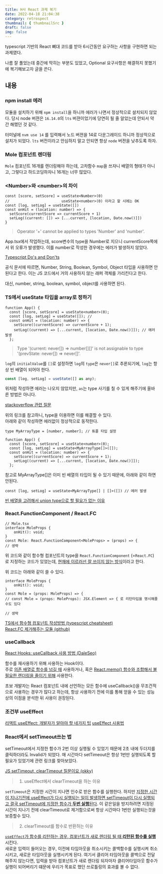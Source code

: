 ```yaml
---
title: H사 React 과제 복기
date: 2022-04-18 21:04:38
category: retrospect
thumbnail: { thumbnailSrc }
draft: false
img: false
---
```


typescript 기반의 React 뼈대 코드를 받아 6시간동안 요구하는 사항을 구현하면 되는 과제였다.

나름 잘 풀었는데 중간에 막히는 부분도 있었고,
Optional 요구사항은 해결하지 못했기에 복기해보고자 글을 쓴다.

## 내용

### npm install 에러

모듈을 설치하기 위해 `npm install`을 하니까 에러가 나면서 정상적으로 설치되지 않았다.
당시 node 버젼은 `16.14.0`의 `lts` 버젼이었기에 당연히 될 줄 알았는데 안되서 약간 해멨던 것 같다.

터미널에 `nvm use 14` 를 입력해서 노드 버젼을 14로 다운그레이드 하니까 정상적으로 설치가 되었다.
`lts` 버전이라고 안심하지 말고 안되면 항상 `node` 버젼을 낮추도록 하자.

### Mole 컴포넌트 렌더링

`Mole` 컴포넌트 16개를 렌더링해야 하는데, 고차함수 `map`을 쓰자니 배열의 형태가 아니고, 그렇다고 하드코딩하자니 16개는 너무 많았다.

### <**Number**>와 <**number**>의 차이

```tsx
const [score, setScore] = useState<Number>(0)
//                        useState<number>(0) 이라고 할 시에는 OK
const [log, setLog] = useState([])
const onHit = (location: number) => {
  setScore(currentScore => currentScore + 1)
  setLog((current: []) => [...current, [location, Date.now()]])
}
```

> Operator '+' cannot be applied to types 'Number' and 'number'.

App.tsx에서 작업하는데, score변수의 type을 Number로 지으니 currentScore쪽에서 위 오류가 발생했다.
이를 number로 작성한 경우에는 에러가 발생하지 않았다.

[Typescript Do's and Don'ts](https://www.typescriptlang.org/ko/docs/handbook/declaration-files/do-s-and-don-ts.html)

공식 문서에 따르면, Number, String, Boolean, Symbol, Object 타입을 사용하면 안 된다고 한다.
이는 JS 코드에서 거의 사용하지 않는 래퍼 객체를 가리킨다고 한다.

대신, number, string, boolean, symbol, object를 사용하면 된다.

### TS에서 useState 타입을 array로 정하기

```tsx
function App() {
  const [score, setScore] = useState<number>(0);
  const [log, setLog] = useState([]); //
  const onHit = (location: number) => {
    setScore((currentScore) => currentScore + 1);
    setLog((current) => [...current, [location, Date.now()]]); // 에러 발생
  };
```

> Type '(current: never[]) => number[][]' is not assignable to type '(prevState: never[]) => never[]'.

`log`의 `initialValue`를 `[]`로 설정하면 `log`의 `type`은 `never[]`로 추론되기에, `log`는 항상 빈 배열이 되어야 한다.

```jsx
const [log, setLog] = useState([] as any);
```

위처럼 작성하면 에러는 나오지 않았지만, `as`는 type 사기를 칠 수 있게 해주기에 올바른 방법은 아니다.

[stackoverflow 관련 질문](https://stackoverflow.com/questions/59249256/argument-of-type-never-is-not-assignable-to-parameter-of-type-never-when-d)

위의 링크를 참고하니, type을 이용하면 이를 해결할 수 있다.  
아래와 같이 작성하면 에러없이 정상적으로 동작한다.

```tsx
type MyArrayType = [number, number]; // 튜플 타입 설정

function App() {
  const [score, setScore] = useState<number>(0);
  const [log, setLog] = useState<MyArrayType[]>([]);
  const onHit = (location: number) => {
    setScore((currentScore) => currentScore + 1);
    setLog((current) => [...current, [location, Date.now()]]);
  };
```

참고로 MyArrayType[]은 이미 빈 배열의 타입이 될 수 있기 때문에, 아래와 같이 하면 안된다.

```tsx
const [log, setLog] = useState<MyArrayType[] | []>([]) // 에러 발생
```

[빈 배열을 고려해서 union type으로 할 필요가 없는 이유](https://stackoverflow.com/questions/56918950/displaying-an-array-received-from-usestate-hook-with-typescript)

### React.FunctionComponent / React.FC

```tsx
// Mole.tsx
interface MoleProps {
    onHit(): void;
}
const Mole: React.FunctionComponent<MoleProps> = (props) => {
// 생략
```

위 코드와 같이 함수형 컴포넌트의 type을 `React.FunctionComponent` (=`React.FC`)로 지정하는 코드가 있었는데,
<u>현재에 이르러선 잘 쓰이지 않는 방식</u>이라고 한다.

위 코드는 아래와 같이 쓸 수 있다.

```tsx
interface MoleProps {
    onHit(): void;
}
const Mole = (props: MoleProps) => {
// const Mole = (props: MoleProps): JSX.Element => { 로 리턴타입을 명시해줄 수도 있다

// 생략
```

[TS에서 함수형 컴포넌트 작성방법 (typescript cheatsheet)](https://react-typescript-cheatsheet.netlify.app/docs/basic/getting-started/function_components/)<br>
[React.FC 제거해주는 모듈 (github)](https://github.com/gndelia/codemod-replace-react-fc-typescript)

### useCallback

[React Hooks: useCallback 사용 방법 (DaleSeo)](https://www.daleseo.com/react-hooks-use-callback/)

함수를 재사용하기 위해 사용하는 Hook이다.  
주로 <u>의존 배열로 함수를 넘길 때</u> 사용하거나, 혹은 <u>React.memo() 함수와 조합해서 불필요한 렌더링을 줄이기 위해</u> 사용한다.

초보 개발자는 React 컴포넌트 내에 선언하는 모든 함수에 useCallback()을 무조건적으로 사용하는 경우가 많다고 하는데, 항상
사용하기 전에 이를 통해 얻을 수 있는 성능상의 이점을 분석한 뒤 사용이 권장된다.

### 조건부 useEffect

[리액트 useEffect: 개발자가 알아야 할 네가지 팁](https://ui.toast.com/weekly-pick/ko_20200916)
[useEffect 사용법](https://xiubindev.tistory.com/100)

### React에서 setTimeout쓰는 법

setTimeout에서 지정한 함수가 2번 이상 실행될 수 있었기 때문에 2초 내에 두더지를 클릭하더라도 Invalid가 되었다.
매 시간마다 setTimeout은 항상 1번만 실행되도록 할 필요가 있었기에 관련 링크를 찾아보았다.

[JS setTimeout, clearTimeout 질문이요 (okky)](https://okky.kr/article/877205?note=2247045)

> 1. useEffect에서 clearTimeout을 하는 이유

`setTimeout`은 지정한 시간이 지나면 인수로 받은 함수를 실행한다. 하지만 <u>지정한 시간이 지나기전에 useEffect가 다시 실행되는 일이 발생하면 setTimeout이 다시 실행되고 결국 setTimeout에 지정한 함수가 **두번 실행**된다</u>. 이 같은일을 방지하려면 지정된 시간이 지나기 전에 clearTimeout로 제거함으로써 항상 시간마다 1번만 실행되는것을 보증할수 있다.

> 2. clearTimeout를 함수로 반환하는 이유

<u>`useEffect`가 함수를 리턴하는 경우, 컴포넌트가 새로 렌더링 될 때 **리턴된 함수를 실행**</u>시킨다.  
새로운 입력이 들어오는 경우, 이전에 타임아웃을 취소시키는 콜백함수를 실행시켜 취소시키고, 새로운 타임아웃을 실행시키게 된다.
여기서 클리어 타임아웃을 콜백으로 전달해주지 않는다면, 입력을 받아 컴포넌트가 새로 렌더링 되자마자 클리어타임아웃 함수가 실행이 되어버리기 떄문에 우리가 목표로 했던 쓰로틀링의 효과를 볼 수 없다.
